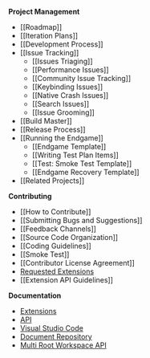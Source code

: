**Project Management**
* [[Roadmap]]
* [[Iteration Plans]]
* [[Development Process]]
* [[Issue Tracking]]
  * [[Issues Triaging]]
  * [[Performance Issues]]
  * [[Community Issue Tracking]]
  * [[Keybinding Issues]]
  * [[Native Crash Issues]]
  * [[Search Issues]]
  * [[Issue Grooming]]
* [[Build Master]]
* [[Release Process]]
* [[Running the Endgame]]
  * [[Endgame Template]]
  * [[Writing Test Plan Items]]
  * [[Test: Smoke Test Template]]
  * [[Endgame Recovery Template]]
* [[Related Projects]]

**Contributing**
* [[How to Contribute]]
* [[Submitting Bugs and Suggestions]]
* [[Feedback Channels]]
* [[Source Code Organization]]
* [[Coding Guidelines]]
* [[Smoke Test]]
* [[Contributor License Agreement]]
* [Requested Extensions](https://github.com/Microsoft/vscode/wiki/Requested-Extensions)
* [[Extension API Guidelines]]

**Documentation**
* [Extensions](https://code.visualstudio.com/docs/extensions/overview)
* [API](https://code.visualstudio.com/docs/extensionAPI/overview)
* [Visual Studio Code](https://code.visualstudio.com/docs)
* [Document Repository](https://github.com/microsoft/vscode-docs)
* [Multi Root Workspace API](https://github.com/Microsoft/vscode/wiki/Adopting-Multi-Root-Workspace-APIs)
